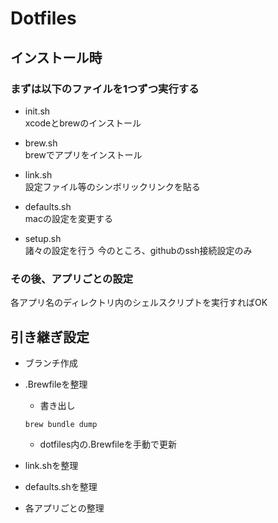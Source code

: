# Dotfiles
## インストール時
### まずは以下のファイルを1つずつ実行する
- init.sh  
xcodeとbrewのインストール

- brew.sh  
brewでアプリをインストール

- link.sh  
設定ファイル等のシンボリックリンクを貼る

- defaults.sh  
macの設定を変更する

- setup.sh  
諸々の設定を行う
今のところ、githubのssh接続設定のみ

### その後、アプリごとの設定
各アプリ名のディレクトリ内のシェルスクリプトを実行すればOK

## 引き継ぎ設定
- ブランチ作成

- .Brewfileを整理
    - 書き出し
    ```
    brew bundle dump
    ```
    - dotfiles内の.Brewfileを手動で更新

- link.shを整理

- defaults.shを整理

- 各アプリごとの整理
